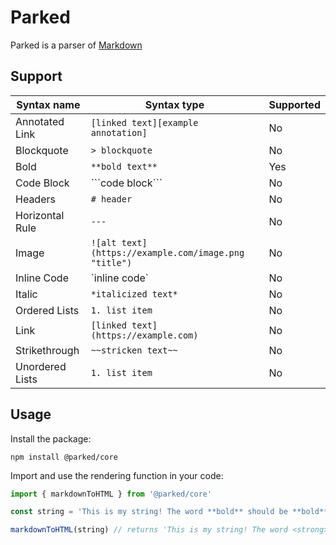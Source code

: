 # Parked

Parked is a parser of [Markdown][markdown]

## Support

| Syntax name | Syntax type | Supported
| - | - | - |
| Annotated Link | `[linked text][example annotation]` | No |
| Blockquote | `> blockquote` | No |
| Bold | `**bold text**` | Yes |
| Code Block | \`\`\`code block\`\`\` | No |
| Headers | `# header` | No |
| Horizontal Rule | `---` | No |
| Image | `![alt text](https://example.com/image.png "title")` | No |
| Inline Code | \`inline code\` | No |
| Italic | `*italicized text*` | No |
| Ordered Lists | `1. list item` | No |
| Link | `[linked text](https://example.com)` | No |
| Strikethrough | `~~stricken text~~` | No |
| Unordered Lists | `1. list item` | No |

## Usage

Install the package:

```
npm install @parked/core
```

Import and use the rendering function in your code:

```js
import { markdownToHTML } from '@parked/core'

const string = 'This is my string! The word **bold** should be **bold**!'

markdownToHTML(string) // returns 'This is my string! The word <strong>bold</strong> should be <strong>bold</strong>!'
```

[markdown]: https://daringfireball.net/projects/markdown/ "Markdown at Daring Fireball"
